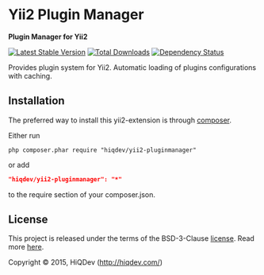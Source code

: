 Yii2 Plugin Manager
===================

**Plugin Manager for Yii2**

[![Latest Stable Version](https://poser.pugx.org/hiqdev/yii2-pluginmanager/v/stable)](//packagist.org/packages/hiqdev/yii2-pluginmanager)
[![Total Downloads](https://poser.pugx.org/hiqdev/yii2-pluginmanager/downloads)](//packagist.org/packages/hiqdev/yii2-pluginmanager)
[![Dependency Status](https://www.versioneye.com/php/hiqdev:yii2-pluginmanager/dev-master/badge.svg)](https://www.versioneye.com/php/hiqdev:yii2-pluginmanager/dev-master)

Provides plugin system for Yii2.
Automatic loading of plugins configurations with caching.

## Installation

The preferred way to install this yii2-extension is through [composer](http://getcomposer.org/download/).

Either run

```
php composer.phar require "hiqdev/yii2-pluginmanager"
```

or add

```json
"hiqdev/yii2-pluginmanager": "*"
```

to the require section of your composer.json.

## License

This project is released under the terms of the BSD-3-Clause [license](LICENSE).
Read more [here](http://choosealicense.com/licenses/bsd-3-clause).

Copyright © 2015, HiQDev (http://hiqdev.com/)
